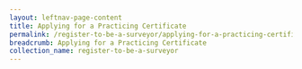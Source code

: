 ```yaml
---
layout: leftnav-page-content
title: Applying for a Practicing Certificate
permalink: /register-to-be-a-surveyor/applying-for-a-practicing-certificate/
breadcrumb: Applying for a Practicing Certificate
collection_name: register-to-be-a-surveyor
---
```

